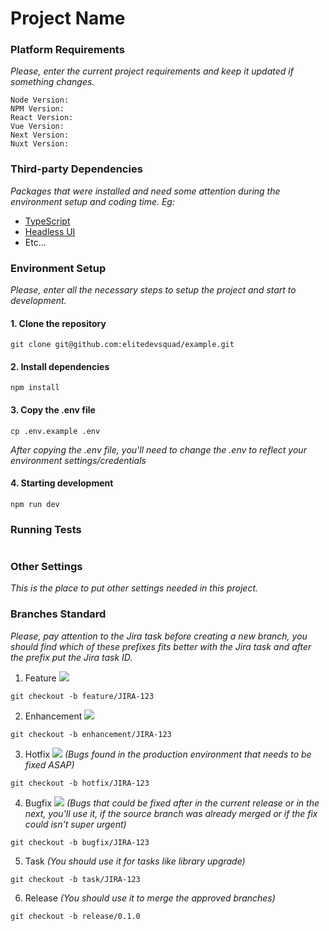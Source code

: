 # Project Name

### Platform Requirements

_Please, enter the current project requirements and keep it updated if something changes._

```text
Node Version:
NPM Version:
React Version:
Vue Version:
Next Version:
Nuxt Version:
```

### Third-party Dependencies

_Packages that were installed and need some attention during the environment setup and coding time. Eg:_

* [TypeScript](https://github.com/link-to-package)
* [Headless UI](https://github.com/link-to-package)
* Etc...

### Environment Setup

_Please, enter all the necessary steps to setup the project and start to development._

#### 1. Clone the repository

```shell
git clone git@github.com:elitedevsquad/example.git
```

#### 2. Install dependencies

```shell
npm install
```

#### 3. Copy the .env file

```shell
cp .env.example .env
```

_After copying the .env file, you'll need to change the .env to reflect your environment settings/credentials_

#### 4. Starting development 

```shell
npm run dev
```

### Running Tests

```shell

```

### Other Settings

_This is the place to put other settings needed in this project._

### Branches Standard

_Please, pay attention to the Jira task before creating a new branch, you should find which of these prefixes fits
better with the Jira task and after the prefix put the Jira task ID._

1. Feature ![](https://team-devsquad.atlassian.net/secure/viewavatar?avatarId=10315&avatarType=issuetype)

```shell
git checkout -b feature/JIRA-123
```

2. Enhancement ![](https://team-devsquad.atlassian.net/secure/viewavatar?avatarId=10318&avatarType=issuetype)

```shell
git checkout -b enhancement/JIRA-123
```

3. Hotfix ![](https://team-devsquad.atlassian.net/secure/viewavatar?avatarId=10303&avatarType=issuetype) _(Bugs found in
   the production environment that needs to be fixed ASAP)_

```shell
git checkout -b hotfix/JIRA-123
```

4. Bugfix ![](https://team-devsquad.atlassian.net/secure/viewavatar?avatarId=10308&avatarType=issuetype) _(Bugs that
   could be fixed after in the current release or in the next, you'll use it, if the source branch was already merged or
   if the fix could isn't super urgent)_

```shell
git checkout -b bugfix/JIRA-123
```

5. Task _(You should use it for tasks like library upgrade)_

```shell
git checkout -b task/JIRA-123
```

6. Release _(You should use it to merge the approved branches)_

```shell
git checkout -b release/0.1.0
```